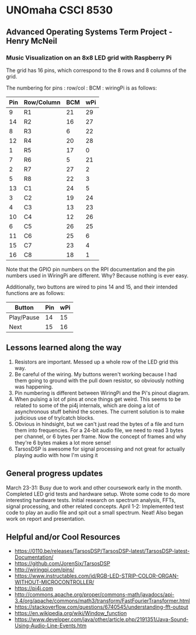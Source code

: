 # UNOmaha CSCI 8530
## Advanced Operating Systems Term Project - Henry McNeil
### Music Visualization on an 8x8 LED grid with Raspberry Pi

The grid has 16 pins, which correspond to the 8 rows and 8 columns of the grid.


The numbering for pins : row/col : BCM : wiringPi is as follows:

| Pin | Row/Column | BCM | wPi |
|---|---|---|---|
| 9 | R1 | 21 | 29 |
| 14 | R2 | 16 | 27 |
| 8 | R3 | 6 | 22 |
| 12 | R4 | 20 | 28 |
| 1 | R5 | 17 | 0 |
| 7 | R6 | 5 | 21 |
| 2 | R7 | 27 | 2 |
| 5 | R8 | 22 | 3 |
| 13 | C1 | 24 | 5 |
| 3 | C2 | 19 | 24 |
| 4 | C3 | 13 | 23 |
| 10 | C4 | 12 | 26 |
| 6 | C5 | 26 | 25 |
| 11 | C6 | 25 | 6 |
| 15 | C7 | 23 | 4 |
| 16 | C8 | 18 | 1 |

Note that the GPIO pin numbers on the RPI documentation and the pin numbers used in WiringPi are different. Why? Because nothing is ever easy.

Additionally, two buttons are wired to pins 14 and 15, and their intended functions are as follows:

|Button|Pin|wPi|
|---|---|---|
|Play/Pause|14|15|
|Next|15|16|

## Lessons learned along the way
1. Resistors are important. Messed up a whole row of the LED grid this way.
2. Be careful of the wiring. My buttons weren't working because I had them going to ground with the pull down resistor, so obviously nothing was happening.
3. Pin numbering is different between WiringPi and the Pi's pinout diagram.
4. When pulsing a lot of pins at once things get weird. This seems to be related to some of the pi4j internals, which are doing a lot of asynchronous stuff behind the scenes. The current solution is to make judicious use of try/catch blocks.
5. Obvious in hindsight, but we can't just read the bytes of a file and turn them into frequencies. For a 24-bit audio file, we need to read 3 bytes per channel, or 6 bytes per frame. Now the concept of frames and why they're 6 bytes makes a lot more sense!
6. TarsosDSP is awesome for signal processing and not great for actually playing audio with how I'm using it

## General progress updates
March 23-31: Busy due to work and other coursework early in the month. Completed LED grid tests and hardware setup. Wrote some code to do more interesting hardware tests. Initial research on spectrum analysis, FFTs, signal processing, and other related concepts.
April 1-2: Implemented test code to play an audio file and spit out a small spectrum. Neat! Also began work on report and presentation.

## Helpful and/or Cool Resources
* https://0110.be/releases/TarsosDSP/TarsosDSP-latest/TarsosDSP-latest-Documentation/
* https://github.com/JorenSix/TarsosDSP
* http://wiringpi.com/pins/
* https://www.instructables.com/id/RGB-LED-STRIP-COLOR-ORGAN-WITHOUT-MICROCONTROLLER/
* https://pi4j.com
* http://commons.apache.org/proper/commons-math/javadocs/api-3.4/org/apache/commons/math3/transform/FastFourierTransformer.html
* https://stackoverflow.com/questions/6740545/understanding-fft-output
* https://en.wikipedia.org/wiki/Window_function
* https://www.developer.com/java/other/article.php/2191351/Java-Sound-Using-Audio-Line-Events.htm
